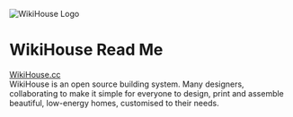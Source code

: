 ![WikiHouse Logo]( https://avatars2.githubusercontent.com/u/12211409?v=3&s=300 )

WikiHouse Read Me
===

<span style=display:none; >[View as web page]( http://WikiHouse-Foundation.github.io/index.html#./readme.md# "view the files as apps." ) </span>  

[WikiHouse.cc]( http://www.wikihouse.cc/ )  
WikiHouse is an open source building system. Many designers, collaborating to make it simple for everyone to design, print and assemble beautiful, low-energy homes, customised to their needs.

